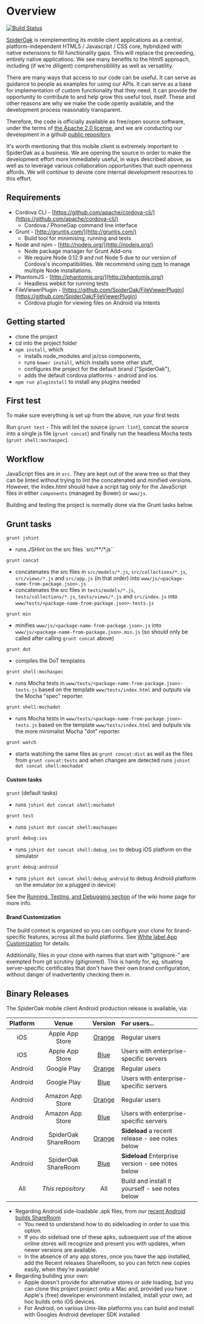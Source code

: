 # Overview

[![Build Status](https://travis-ci.org/SpiderOak/SpiderOakMobileClient.png)](https://travis-ci.org/SpiderOak/SpiderOakMobileClient)

[SpiderOak](http://spideroak.com) is reimplementing its mobile client applications as a central, platform-independent HTML5 / Javascript / CSS core, hybridized with native extensions to fill functionality gaps. This will replace the preceeding, entirely native applications. We see many benefits to the html5 approach, including (if we're diligent) comprehensiblility as well as versatility.

There are many ways that access to our code can be useful. It can serve as guidance to people as examples for using our APIs. It can serve as a base for implementation of custom functionality that they need. It can provide the opportunity to contribute to and help grow this useful tool, itself. These and other reasons are why we make the code openly available, and the development process reasonably transparent.

Therefore, the code is officially available as free/open source software, under the terms of [the Apache 2.0 license](https://github.com/SpiderOak/SpiderOakMobileClient/blob/master/LICENSE), and we are conducting our development in a github [public repository](https://github.com/SpiderOak/SpiderOakMobileClient).

It's worth mentioning that this mobile client is extremely important to SpiderOak as a business. We are opening the source in order to make the development effort more immediately useful, in ways described above, as well as to leverage various collaboration opportunities that such openness affords. We will continue to devote core internal development resources to this effort.

## Requirements

- Cordova CLI - [https://github.com/apache/cordova-cli/](https://github.com/apache/cordova-cli/)
	- Cordova / PhoneGap command line interface
- Grunt - [http://gruntjs.com/](http://gruntjs.com/)
	- Build tool for minimising, running and tests
- Node and npm - [http://nodejs.org/](http://nodejs.org/)
    - Node package manager for Grunt Add-ons
    - We require Node 0.12.9 and not Node 5 due to our version of Cordova's
      incompatibilities. We recommend using
      [nvm](https://github.com/creationix/nvm) to manage multiple Node installations.
- PhantomJS - [http://phantomjs.org/](http://phantomjs.org/)
	- Headless webkit for running tests
- FileViewerPlugin - [https://github.com/SpiderOak/FileViewerPlugin](https://github.com/SpiderOak/FileViewerPlugin)
	- Cordova plugin for viewing files on Android via Intents

## Getting started

- clone the project
- cd into the project folder
- `npm install`, which
  - installs node_modules and js/css components,
  - runs `bower install`, which installs some other stuff,
  - configures the project for the default brand ("SpiderOak"),
  - adds the default cordova platforms - android and ios.
- `npm run pluginstall` to install any plugins needed

## First test

To make sure everything is set up from the above, run your first tests

Run `grunt test` - This will lint the source (`grunt lint`), concat the source into a single js file (`grunt concat`) and finally run the headless Mocha tests (`grunt shell:mochaspec`).

## Workflow

JavaScript files are in `src`. They are kept out of the www tree so that they can be linted without trying to lint the concatenated and minified versions. However, the index.html should have a script tag only for the JavaScript files in either `components` (managed by Bower) or `www/js`.

Building and testing the project is normally done via the Grunt tasks below.

## Grunt tasks

`grunt jshint`

- runs JSHint on the src files `src/**/*.js``

`grunt concat`

- concatenates the src files in `src/models/*.js`, `src/collections/*.js`, `src/views/*.js` and `src/app.js` (in that order) into `www/js/<package-name-from-package.json>.js`
- concatenates the src files in `tests/models/*.js`, `tests/collections/*.js`, `tests/views/*.js` and `src/index.js` into `www/tests/<package-name-from-package.json>-tests.js`

`grunt min`

- minifies `www/js/<package-name-from-package.json>.js` into `www/js/<package-name-from-package.json>.min.js` (so should only be called after calling `grunt concat` above)

`grunt dot`

- compiles the DoT templates 

`grunt shell:mochaspec`

- runs Mocha tests in `www/tests/<package-name-from-package.json>-tests.js` based on the template `www/tests/index.html` and outputs via the Mocha "spec" reporter.

`grunt shell:mochadot`

- runs Mocha tests in `www/tests/<package-name-from-package.json>-tests.js` based on the template `www/tests/index.html` and outputs via the more minimalist Mocha "dot" reporter.

`grunt watch`

- starts watching the same files as `grunt concat:dist` as well as the files from `grunt concat:tests` and when changes are detected runs `jshint dot concat shell:mochadot`

#### Custom tasks

`grunt` (default tasks)

- runs `jshint dot concat shell:mochadot`

`grunt test`

- runs `jshint dot concat shell:mochaspec`

`grunt debug:ios`

- runs `jshint dot concat shell:debug_ios` to debug iOS platform on the simulator

`grunt debug:android`

- runs `jshint dot concat shell:debug_android` to debug Android platform on the emulator (or a plugged in device)

See the [Running, Testing, and Debugging section](https://github.com/SpiderOak/SpiderOakMobileClient/wiki/Home#wiki-Running_Testing_and_Debugging) of the wiki home page for more info.

#### Brand Customization

The build context is organized so you can configure your clone for brand-specific features, across all the build platforms. See [White label App Customization](https://github.com/SpiderOak/SpiderOakMobileClient/wiki/White-label-App-Customization) for details.

Additionally, files in your clone with names that start with "gitignore-" are exempted from git scrutiny (gitignored). This is handy for, eg, situating server-specific certificates that don't have their own brand configuration, without danger of inadvertently checking them in.

## Binary Releases

The SpiderOak mobile client Android production release is available, via:

| Platform |    Venue        | Version |    For users...                    |
|:--------:|:---------------:|:-------:|:--------------------------------- |
| iOS      | Apple App Store | [Orange](https://itunes.apple.com/app/spideroak/id360584371) | Regular users |
| iOS      | Apple App Store | [Blue](https://itunes.apple.com/app/spideroakblue/id843640437) | Users with enterprise-specific servers |
| Android  | Google Play     | [Orange](https://play.google.com/store/apps/details?id=com.spideroak.android) | Regular users |
| Android  | Google Play     | [Blue](https://play.google.com/store/apps/details?id=com.spideroakblue.android) | Users with enterprise-specific servers |
| Android  | Amazon App Store | [Orange](http://www.amazon.com/SpiderOak-Inc/dp/B00DJBSD8I) | Regular users |
| Android  | Amazon App Store | [Blue](http://www.amazon.com/SpiderOak-Inc-Blue/dp/B00JQJ8KE4) | Users with enterprise-specific servers |
| Android  | SpiderOak ShareRoom | [Orange](https://spideroak.com/browse/share/spideroak-html5/Recent) | __Sideload__ a recent release - see notes below |
| Android  | SpiderOak ShareRoom | [Blue](https://spideroak.com/browse/share/spideroak-html5/Recent) | __Sideload__ Enterprise version - see notes below |
| All  | _This repository_ | All | Build and install it yourself - see notes below |

* Regarding Android side-loadable .apk files, from our [recent Android builds ShareRoom](https://spideroak.com/browse/share/spideroak-html5/Recent)
  * You need to understand how to do sideloading in order to use this option.
  * If you do sideload one of these apks, subsequent use of the above online stores will recognize and present you with updates, when newer versions are available.
  * In the absence of any app stores, once you have the app installed, add the Recent releases ShareRoom, so you can fetch new copies easily, when they're available!
* Regarding building your own:
  * Apple doesn't provide for alternative stores or side loading, but you can clone this project project onto a Mac and, provided you have Apple's (free) developer environment installed, install your own, ad hoc builds onto iOS devices.
  * For Android, on various Unix-like platforms you can build and install with Googles Android developer SDK installed
